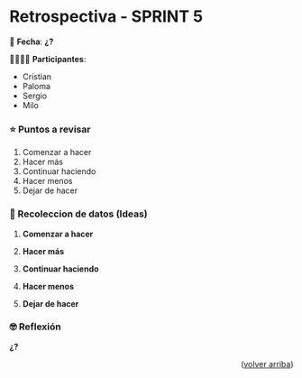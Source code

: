 <div id="top"></div>

# Retrospectiva - SPRINT 5

📅 **Fecha**: **¿?**

👨‍👨‍👧‍👦 **Participantes**:
+ Cristian
+ Paloma
+ Sergio
+ Milo


### ⭐️ Puntos a revisar

1. Comenzar a hacer
2. Hacer más
3. Continuar haciendo
4. Hacer menos
5. Dejar de hacer

### 👹 Recoleccion de datos (Ideas)

1. **Comenzar a hacer**

2. **Hacer más**

3. **Continuar haciendo**

4. **Hacer menos**

5. **Dejar de hacer**
    

### 🤓 Reflexión

**¿?**

<p align="right">(<a href="#top">volver arriba</a>)</p>
